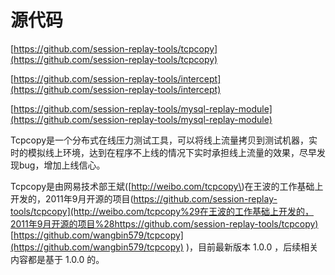 # 源代码

[https://github.com/session-replay-tools/tcpcopy](https://github.com/session-replay-tools/tcpcopy)

[https://github.com/session-replay-tools/intercept](https://github.com/session-replay-tools/intercept)

[https://github.com/session-replay-tools/mysql-replay-module](https://github.com/session-replay-tools/mysql-replay-module)

Tcpcopy是一个分布式在线压力测试工具，可以将线上流量拷贝到测试机器，实时的模拟线上环境，达到在程序不上线的情况下实时承担线上流量的效果，尽早发现bug，增加上线信心。

Tcpcopy是由网易技术部王斌\([http://weibo.com/tcpcopy\)在王波的工作基础上开发的，2011年9月开源的项目\(https://github.com/session-replay-tools/tcpcopy](http://weibo.com/tcpcopy%29在王波的工作基础上开发的，2011年9月开源的项目%28https://github.com/session-replay-tools/tcpcopy)  [https://github.com/wangbin579/tcpcopy](https://github.com/wangbin579/tcpcopy) \)，目前最新版本 1.0.0 ，后续相关内容都是基于 1.0.0 的。



